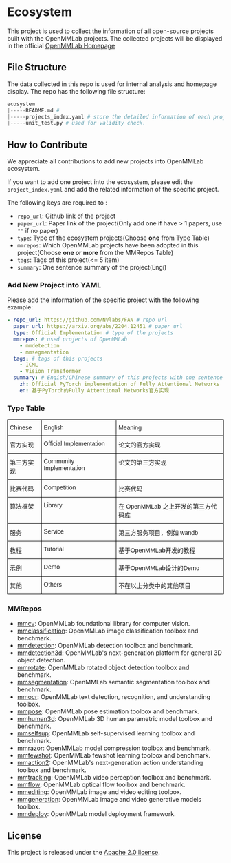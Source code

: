 # Ecosystem
This project is used to collect the information of all open-source projects built with the OpenMMLab projects. The collected projects will be displayed in the official [OpenMMLab Homepage](https://openmmlab.com/codebase/ecosystem)

## File Structure
The data collected in this repo is used for internal analysis and homepage display. The repo has the following file structure:

```python
ecosystem
|-----README.md #
|-----projects_index.yaml # store the detailed information of each project
|-----unit_test.py # used for validity check.
```

## How to Contribute
We appreciate all contributions to add new projects into OpenMMLab ecosystem.
<!-- Please refer to [CONTRUBUTING.md](https://mmclassification.readthedocs.io/en/latest/community/CONTRIBUTING.html) for the contributing guideline. -->
If you want to add one project into the ecosystem, please edit the `project_index.yaml` and add the related information of the specific project.

The following keys are required to :
- `repo_url`: Github link of the project
- `paper_url`: Paper link of the project(Only add one if have > 1 papers, use `""` if no paper)
- `type`: Type of the ecosystem projects(Choose **one** from Type Table)
- `mmrepos`: Which OpenMMLab projects have been adopted in this project(Choose **one or more** from the MMRepos Table)
- `tags`: Tags of this project(<= 5 item)
- `summary`: One sentence summary of the project(Engi)

### Add New Project into YAML
Please add the information of the specific project with the following example:

```yaml
- repo_url: https://github.com/NVlabs/FAN # repo url
  paper_url: https://arxiv.org/abs/2204.12451 # paper url
  type: Official Implementation # type of the projects
  mmrepos: # used projects of OpenMMLab
    - mmdetection
    - mmsegmentation
  tags: # tags of this projects
    - ICML
    - Vision Transformer
  summary: # Engish/Chinese summary of this projects with one sentence
    zh: Official PyTorch implementation of Fully Attentional Networks
    en: 基于PyTorch的Fully Attentional Networks官方实现
```

### Type Table

<style type="text/css">
.tg  {border-collapse:collapse;border-spacing:0;}
.tg td{border-color:black;border-style:solid;border-width:1px;font-family:Arial, sans-serif;font-size:14px;
  overflow:hidden;padding:10px 5px;word-break:normal;}
.tg th{border-color:black;border-style:solid;border-width:1px;font-family:Arial, sans-serif;font-size:14px;
  font-weight:normal;overflow:hidden;padding:10px 5px;word-break:normal;}
.tg .tg-0lax{text-align:left;vertical-align:top}
</style>
<table class="tg">
<thead>
  <tr>
    <th class="tg-0lax">Chinese</th>
    <th class="tg-0lax">English</th>
    <th class="tg-0lax">Meaning</th>
  </tr>
</thead>
<tbody>
  <tr>
    <td class="tg-0lax">官方实现 </td>
    <td class="tg-0lax">Official Implementation </td>
    <td class="tg-0lax">论文的官方实现 </td>
  </tr>
  <tr>
    <td class="tg-0lax">第三方实现 </td>
    <td class="tg-0lax">Community Implementation </td>
    <td class="tg-0lax">论文的第三方实现 </td>
  </tr>
  <tr>
    <td class="tg-0lax">比赛代码 </td>
    <td class="tg-0lax">Competition </td>
    <td class="tg-0lax">比赛代码 </td>
  </tr>
  <tr>
    <td class="tg-0lax">算法框架 </td>
    <td class="tg-0lax">Library </td>
    <td class="tg-0lax">在 OpenMMLab 之上开发的第三方代码库 </td>
  </tr>
  <tr>
    <td class="tg-0lax">服务 </td>
    <td class="tg-0lax">Service </td>
    <td class="tg-0lax">第三方服务项目，例如 wandb </td>
  </tr>
  <tr>
    <td class="tg-0lax">教程 </td>
    <td class="tg-0lax">Tutorial&nbsp;&nbsp;</td>
    <td class="tg-0lax">基于OpenMMLab开发的教程 </td>
  </tr>
  <tr>
    <td class="tg-0lax">示例 </td>
    <td class="tg-0lax">Demo </td>
    <td class="tg-0lax">基于OpenMMLab设计的Demo </td>
  </tr>
  <tr>
    <td class="tg-0lax">其他 </td>
    <td class="tg-0lax">Others </td>
    <td class="tg-0lax">不在以上分类中的其他项目 </td>
  </tr>
</tbody>
</table>

### MMRepos

- [mmcv](https://github.com/open-mmlab/mmcv): OpenMMLab foundational library for computer vision.
- [mmclassification](https://github.com/open-mmlab/mmclassification): OpenMMLab image classification toolbox and benchmark.
- [mmdetection](https://github.com/open-mmlab/mmdetection): OpenMMLab detection toolbox and benchmark.
- [mmdetection3d](https://github.com/open-mmlab/mmdetection3d): OpenMMLab's next-generation platform for general 3D object detection.
- [mmrotate](https://github.com/open-mmlab/mmrotate): OpenMMLab rotated object detection toolbox and benchmark.
- [mmsegmentation](https://github.com/open-mmlab/mmsegmentation): OpenMMLab semantic segmentation toolbox and benchmark.
- [mmocr](https://github.com/open-mmlab/mmocr): OpenMMLab text detection, recognition, and understanding toolbox.
- [mmpose](https://github.com/open-mmlab/mmpose): OpenMMLab pose estimation toolbox and benchmark.
- [mmhuman3d](https://github.com/open-mmlab/mmhuman3d): OpenMMLab 3D human parametric model toolbox and benchmark.
- [mmselfsup](https://github.com/open-mmlab/mmselfsup): OpenMMLab self-supervised learning toolbox and benchmark.
- [mmrazor](https://github.com/open-mmlab/mmrazor): OpenMMLab model compression toolbox and benchmark.
- [mmfewshot](https://github.com/open-mmlab/mmfewshot): OpenMMLab fewshot learning toolbox and benchmark.
- [mmaction2](https://github.com/open-mmlab/mmaction2): OpenMMLab's next-generation action understanding toolbox and benchmark.
- [mmtracking](https://github.com/open-mmlab/mmtracking): OpenMMLab video perception toolbox and benchmark.
- [mmflow](https://github.com/open-mmlab/mmflow): OpenMMLab optical flow toolbox and benchmark.
- [mmediting](https://github.com/open-mmlab/mmediting): OpenMMLab image and video editing toolbox.
- [mmgeneration](https://github.com/open-mmlab/mmgeneration): OpenMMLab image and video generative models toolbox.
- [mmdeploy](https://github.com/open-mmlab/mmdeploy): OpenMMLab model deployment framework.

## License

This project is released under the [Apache 2.0 license](LICENSE).